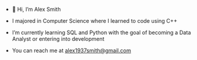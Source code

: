 - 👋 Hi, I’m Alex Smith

- I majored in Computer Science where I learned to code using C++
- I’m currently learning SQL and Python with the goal of becoming a Data Analyst or entering into development

- You can reach me at alex1937smith@gmail.com

<!---
alexsmith005/alexsmith005 is a ✨ special ✨ repository because its `README.md` (this file) appears on your GitHub profile.
You can click the Preview link to take a look at your changes.
--->
